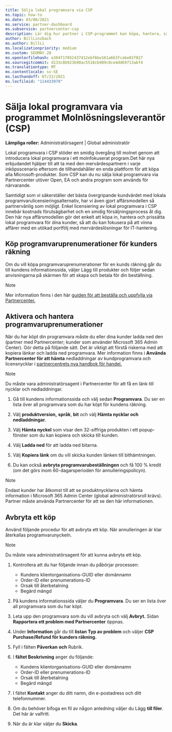```yaml
---
title: Sälja lokal programvara via CSP
ms.topic: how-to
ms.date: 03/08/2021
ms.service: partner-dashboard
ms.subservice: partnercenter-csp
description: Lär dig hur partner i CSP-programmet kan köpa, hantera, sälja och avbryta lokala programvaruprenumerationer åt kunder i Partnercenter.
author: BillLinzbach
ms.author: BillLi
ms.localizationpriority: medium
ms.custom: SEOMAY.20
ms.openlocfilehash: e304f1f852437412ebf6be161a663fcabe02f027
ms.sourcegitcommit: d133c8b923b90ac5518cb989c0ce4dd69713abf4
ms.translationtype: MT
ms.contentlocale: sv-SE
ms.lasthandoff: 07/22/2021
ms.locfileid: "114433970"
---
```

# <a name="sell-on-premises-software-through-the-cloud-solution-provider-csp-program"></a>Sälja lokal programvara via programmet Molnlösningsleverantör (CSP)

**Lämpliga roller:** Administratörsagent | Global administratör

Lokal programvara i CSP stöder en smidig övergång till molnet genom att introducera lokal programvara i ett molnfokuserat program.Det här nya erbjudandet hjälper till att ta med den mervärdespartnern i varje inköpsscenario eftersom de tillhandahåller en enda plattform för att köpa alla Microsoft-produkter. Som CSP kan du nu sälja lokal programvara via Partnercenter utöver Open, EA och andra program som används för närvarande.  
 
Samtidigt som vi säkerställer det bästa övergripande kundvärdet med lokala programvarulicensieringsalternativ, har vi även gjort affärsmodellen så partnervänlig som möjligt. Enkel licensiering av lokal programvara i CSP innebär kostnads förutsägbarhet och en smidig försäljningsprocess åt dig. Den här nya affärsmodellen gör det enkelt att köpa in, hantera och prissätta lokal programvara för dina kunder, så att du kan fokusera på att vinna affärer med en utökad portfölj med mervärdeslösningar för IT-hantering.

## <a name="buy-software-subscriptions-on-behalf-of-customers"></a>Köp programvaruprenumerationer för kunders räkning

Om du vill köpa programvaruprenumerationer för en kunds räkning går du till kundens informationssida, väljer Lägg till produkter och följer sedan anvisningarna på skärmen för att skapa och betala för din beställning.

> [!NOTE]
> Mer information finns i den här [guiden för att beställa och uppfylla via Partnercenter.](https://partner.microsoft.com/resources/detail/guide-to-ordering-and-fulfillment-through-partner-center-pdf)

## <a name="activate-and-manage-software-subscriptions"></a>Aktivera och hantera programvaruprenumerationer

När du har köpt din programvara måste du eller dina kunder ladda ned den (partner med Partnercenter; kunder som använder Microsoft 365 Admin Center). Gör detta på följande sätt. Det är viktigt att förstå riskerna med att kopiera länkar och ladda ned programvara. Mer information finns i **Använda Partnercenter för att hämta** nedladdningar av kundprogramvara och licensnycklar i [partnercentrets nya handbok för handel.](https://partner.microsoft.com/resources/detail/partner-center-new-commerce-operations-guide-pdf)

> [!NOTE]
> Du måste vara administratörsagent i Partnercenter för att få en länk till nycklar och nedladdningar.

1. Gå till kundens informationssida och välj sedan **Programvara**. Du ser en lista över all programvara som du har köpt för kundens räkning.

2. Välj **produktversion,** **språk**, **bit** och välj **Hämta nycklar och nedladdningar.** 

3. Välj **Hämta nyckel** som visar den 32-siffriga produkten i ett popup-fönster som du kan kopiera och skicka till kunden. 

4. Välj **Ladda ned** för att ladda ned bitarna. 

5. Välj **Kopiera länk** om du vill skicka kunden länken till bithämtningen. 

6. Du kan också **avbryta programvarubeställningen** och få 100 % kredit (om det görs inom 60-dagarsperioden för annulleringspolicyn).

> [!NOTE]
> Endast kunder har åtkomst till att se produktnycklarna och hämta information i Microsoft 365 Admin Center (global administratörsroll krävs). Partner måste använda Partnercenter för att se den här informationen.

## <a name="cancel-a-purchase"></a>Avbryta ett köp

Använd följande procedur för att avbryta ett köp. När annulleringen är klar återkallas programvarunyckeln.

> [!NOTE]
> Du måste vara administratörsagent för att kunna avbryta ett köp. 

1.  Kontrollera att du har följande innan du påbörjar processen: 
    - Kundens klientorganisations-GUID eller domännamn
    - Order-ID eller prenumerations-ID
    - Orsak till återbetalning
    - Begärd mängd

2.  På kundens informationssida väljer du **Programvara**. Du ser en lista över all programvara som du har köpt. 

3.  Leta upp den programvara som du vill avbryta och välj **Avbryt.** Sidan **Rapportera ett problem med Partnercenter** öppnas. 

4.  Under **Information** går du till **listan Typ av problem** och väljer **CSP Purchase/Refund för kunders räkning.**

5.  Fyll i fälten **Påverkan** **och** Rubrik. 

6.  I **fältet Beskrivning** anger du följande: 
    -   Kundens klientorganisations-GUID eller domännamn
    -   Order-ID eller prenumerations-ID
    -   Orsak till återbetalning
    -   Begärd mängd

7.  I fältet **Kontakt** anger du ditt namn, din e-postadress och ditt telefonnummer. 

8.  Om du behöver bifoga en fil av någon anledning väljer du Lägg **till filer**. Det här är valfritt. 

9.  När du är klar väljer du **Skicka**.
